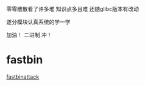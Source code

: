 零零散散看了许多堆 知识点多且难 还随glibc版本有改动

遂分模块认真系统的学一学

加油！ 二进制 冲！



# fastbin
[fastbinattack](./fastbinattack.md)